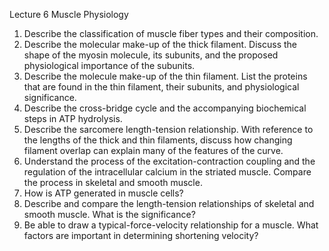 Lecture 6 Muscle Physiology
1) Describe the classification of muscle fiber types and their composition.
2) Describe the molecular make-up of the thick filament. Discuss the shape of the myosin molecule, its subunits, and the proposed physiological importance of the subunits.
3) Describe the molecule make-up of the thin filament. List the proteins that are found in the thin filament, their subunits, and physiological significance.
4) Describe the cross-bridge cycle and the accompanying biochemical steps in ATP hydrolysis.
5) Describe the sarcomere length-tension relationship. With reference to the lengths of the thick and thin filaments, discuss how changing filament overlap can explain many of the features of the curve.
6) Understand the process of the excitation-contraction coupling and the regulation of the intracellular calcium in the striated muscle. Compare the process in skeletal and smooth muscle.
7) How is ATP generated in muscle cells?
8) Describe and compare the length-tension relationships of skeletal and smooth muscle. What is the significance?
9) Be able to draw a typical-force-velocity relationship for a muscle. What factors are important in determining shortening velocity?


